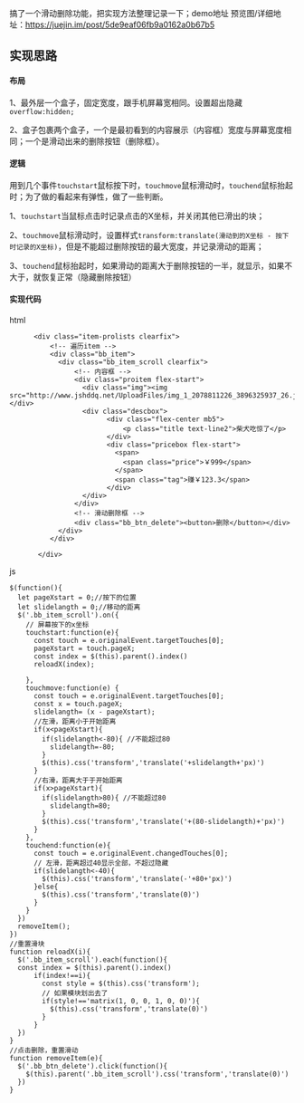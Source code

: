 搞了一个滑动删除功能，把实现方法整理记录一下；demo地址
预览图/详细地址：https://juejin.im/post/5de9eaf06fb9a0162a0b67b5
## 实现思路
#### 布局
1、最外层一个盒子，固定宽度，跟手机屏幕宽相同。设置超出隐藏`overflow:hidden;`

2、盒子包裹两个盒子，一个是最初看到的内容展示（内容框）宽度与屏幕宽度相同；一个是滑动出来的删除按钮（删除框）。
#### 逻辑
用到几个事件`touchstart`鼠标按下时，`touchmove`鼠标滑动时，`touchend`鼠标抬起时；为了做的看起来有弹性，做了一些判断。

1、`touchstart`当鼠标点击时记录点击的X坐标，并关闭其他已滑出的块；

2、`touchmove`鼠标滑动时，设置样式`transform:translate(滑动到的X坐标 - 按下时记录的X坐标)`，但是不能超过删除按钮的最大宽度，并记录滑动的距离；

3、`touchend`鼠标抬起时，如果滑动的距离大于删除按钮的一半，就显示，如果不大于，就恢复正常（隐藏删除按钮）

#### 实现代码
html
```
      <div class="item-prolists clearfix">
          <!-- 遍历item -->
          <div class="bb_item">
            <div class="bb_item_scroll clearfix">
                <!-- 内容框 -->
                <div class="proitem flex-start"> 
                  <div class="img"><img src="http://www.jshddq.net/UploadFiles/img_1_2078811226_3896325937_26.jpg"></div>
                  <div class="descbox">
                        <div class="flex-center mb5">
                            <p class="title text-line2">柴犬吃惊了</p>
                        </div>
                        <div class="pricebox flex-start">
                          <span>
                            <span class="price">￥999</span>
                          </span>
                          <span class="tag">赚￥123.3</span>
                        </div>
                  </div>
                </div>
                <!-- 滑动删除框 -->
                <div class="bb_btn_delete"><button>删除</button></div>
            </div>
          </div>
          
       </div>

```
js
```
$(function(){
  let pageXstart = 0;//按下的位置
  let slidelangth = 0;//移动的距离
  $('.bb_item_scroll').on({
    // 屏幕按下的x坐标
    touchstart:function(e){
      const touch = e.originalEvent.targetTouches[0];
      pageXstart = touch.pageX;
      const index = $(this).parent().index()
      reloadX(index);

    },
    touchmove:function(e) {
      const touch = e.originalEvent.targetTouches[0];
      const x = touch.pageX;
      slidelangth= (x - pageXstart);
      //左滑，距离小于开始距离
      if(x<pageXstart){
        if(slidelangth<-80){ //不能超过80
          slidelangth=-80;
        }
        $(this).css('transform','translate('+slidelangth+'px)')
      }
      //右滑，距离大于于开始距离
      if(x>pageXstart){
        if(slidelangth>80){ //不能超过80
          slidelangth=80;
        }
        $(this).css('transform','translate('+(80-slidelangth)+'px)')
      }
    },
    touchend:function(e){
      const touch = e.originalEvent.changedTouches[0];
      // 左滑，距离超过40显示全部，不超过隐藏
      if(slidelangth<-40){
        $(this).css('transform','translate(-'+80+'px)')
      }else{
        $(this).css('transform','translate(0)')
      }
    }
  })
  removeItem();
})
//重置滑块
function reloadX(i){
  $('.bb_item_scroll').each(function(){
  const index = $(this).parent().index()
      if(index!==i){
        const style = $(this).css('transform');
        // 如果模块划出去了
        if(style!=='matrix(1, 0, 0, 1, 0, 0)'){
          $(this).css('transform','translate(0)')
        }
      }
  })
}
//点击删除，重置滑动
function removeItem(e){
  $('.bb_btn_delete').click(function(){
    $(this).parent('.bb_item_scroll').css('transform','translate(0)')
  })
}

```

